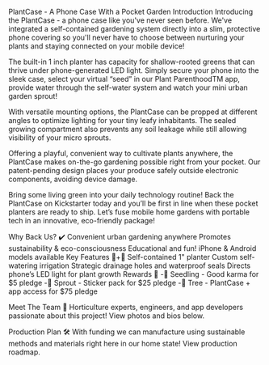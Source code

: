 PlantCase - A Phone Case With a Pocket Garden
Introduction
Introducing the PlantCase - a phone case like you've never seen before. We've integrated a self-contained gardening system directly into a slim, protective phone covering so you'll never have to choose between nurturing your plants and staying connected on your mobile device!

The built-in 1 inch planter has capacity for shallow-rooted greens that can thrive under phone-generated LED light. Simply secure your phone into the sleek case, select your virtual “seed” in our Plant ParenthoodTM app, provide water through the self-water system and watch your mini urban garden sprout!

With versatile mounting options, the PlantCase can be propped at different angles to optimize lighting for your tiny leafy inhabitants. The sealed growing compartment also prevents any soil leakage while still allowing visibility of your micro sprouts.

Offering a playful, convenient way to cultivate plants anywhere, the PlantCase makes on-the-go gardening possible right from your pocket. Our patent-pending design places your produce safely outside electronic components, avoiding device damage.

Bring some living green into your daily technology routine! Back the PlantCase on Kickstarter today and you’ll be first in line when these pocket planters are ready to ship. Let’s fuse mobile home gardens with portable tech in an innovative, eco-friendly package!

Why Back Us? ✔️
Convenient urban gardening anywhere
Promotes sustainability & eco-consciousness
Educational and fun!
iPhone & Android models available
Key Features 📱+🌱
Self-contained 1" planter
Custom self-watering irrigation
Strategic drainage holes and waterproof seals
Directs phone’s LED light for plant growth
Rewards 🎁
-🌿 Seedling - Good karma for $5 pledge
-🌱 Sprout - Sticker pack for $25 pledge
-🌳 Tree - PlantCase + app access for $75 pledge

Meet The Team 👋
Horticulture experts, engineers, and app developers passionate about this project! View photos and bios below.

Production Plan 🛠
With funding we can manufacture using sustainable methods and materials right here in our home state! View production roadmap.
